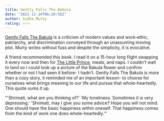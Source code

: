 ```yaml
---
title: Gently Falls The Bakula
date: "2021-11-24T06:20:56Z"
author: Sudha Murty
rating: ⭐⭐⭐
---
```


<style>

</style>

<a href="https://www.goodreads.com/book/show/13152194-tiny-beautiful-things?ac=1&from_search=true&qid=QhDs1Wg55b&rank=1">Gently Falls The Bakula</a> is a criticism of modern values and work-ethic, patriarchy, and discrimination conveyed through an unassuming moving plot. Murty writes without fuss and despite the simplicity, it is evocative.  

A friend recommended this book. I read it on a 15-hour long flight swapping it every now and then for <a href="https://www.goodreads.com/user/show/92922919-rhea#">The Little Prince</a>, meals, and naps. I couldn't wait to land so I could look up a picture of the Bakula flower and confirm whether or not I had seen it before- I hadn't. Gently Falls The Bakula is more than a cozy story, it reminded me of an important lesson- to choose for ourselves what brings meaning to our life and pursue that whole-heartedly. This quote sums it up.

"'Shrimati, what are you thinking of?' 'My loneliness. Sometimes it is very depressing.' 'Shrimati, may I give you some advice? Hope you will not mind. One should have the basic happiness within oneself. That happiness comes from the kind of work one does whole-heartedly.'"
